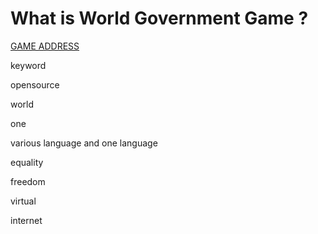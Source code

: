 # What is World Government Game ?

[GAME ADDRESS](http://153.127.39.194/a1/post_index.php)


keyword

 opensource

 world
 
 one
 
 various language and one language
 
 equality

 freedom

 virtual

 internet

 
